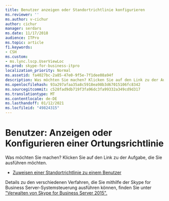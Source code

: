 ```yaml
---
title: Benutzer anzeigen oder Standortrichtlinie konfigurieren
ms.reviewer: ''
ms.author: v-cichur
author: cichur
manager: serdars
ms.date: 11/17/2018
audience: ITPro
ms.topic: article
f1.keywords:
- CSH
ms.custom:
- ms.lync.lscp.UserViewLoc
ms.prod: skype-for-business-itpro
localization_priority: Normal
ms.assetid: fa4027bc-2a85-47e0-9f5e-7f1dee08a94f
description: Was möchten Sie machen? Klicken Sie auf den Link zu der Aufgabe, die Sie ausführen möchten.
ms.openlocfilehash: 93a297afaa35a8c5918ea98b3d67015106fc8342
ms.sourcegitcommit: c528fad9db719f3fa96dc3fa99332a349cd9d317
ms.translationtype: MT
ms.contentlocale: de-DE
ms.lasthandoff: 01/12/2021
ms.locfileid: "49824315"
---
```

# <a name="users-view-or-configure-location-policy"></a>Benutzer: Anzeigen oder Konfigurieren einer Ortungsrichtlinie

Was möchten Sie machen? Klicken Sie auf den Link zu der Aufgabe, die Sie ausführen möchten.

- [Zuweisen einer Standortrichtlinie zu einem Benutzer](https://technet.microsoft.com/library/343f2de3-a0ae-4403-8456-6e520b579d32.aspx)

Details zu den verschiedenen Verfahren, die Sie mithilfe der Skype for Business Server-Systemsteuerung ausführen können, finden Sie unter ["Verwalten von Skype for Business Server 2015".](../../manage/manage.md)

